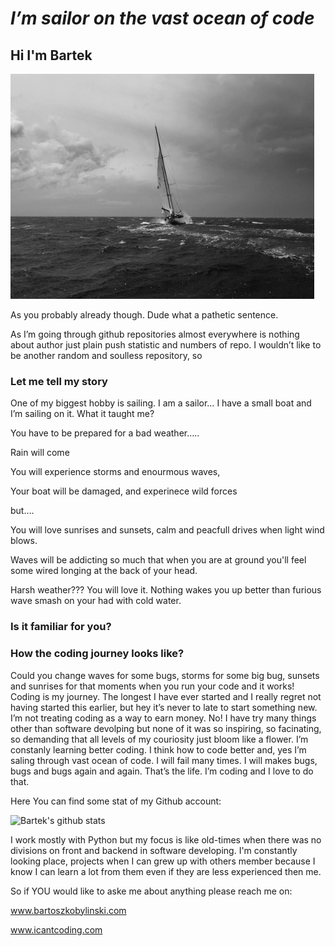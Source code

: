 # *I’m sailor on the vast ocean of code*

## Hi I'm Bartek

![sail](https://github.com/bartoszkobylinski/bartoszkobylinski/blob/main/storm_sail.jpg)

As you probably already though. Dude what a pathetic sentence.

As I’m going through github repositories almost everywhere is nothing about author just plain push statistic and numbers of repo. I wouldn’t like to be another random and soulless repository, so 

### Let me tell my story

One of my biggest hobby is sailing. I am a sailor… I have a small boat and I’m sailing on it. What it taught me?

You have to be prepared for a bad weather…..

Rain will come

You will experience storms and enourmous waves,

Your boat will be damaged, and experinece wild forces

but….

You will love sunrises and sunsets, calm and peacfull drives when light wind blows.

Waves will be addicting so much that when you are at ground you'll feel some wired longing at the back of your head. 

Harsh weather??? You will love it. Nothing wakes you up better than furious wave smash on your had with cold water.

### Is it familiar for you?

### How the coding journey looks like?

Could you change waves for some bugs, storms for some big bug, sunsets and sunrises for that moments when you run your code and it works!
Coding is my journey. The longest I have ever started and I really regret not having started this earlier, but hey it’s never to late to start something new. I’m not treating coding as a way to earn money. No! I have try many things other than software devolping but none of it was so inspiring, so facinating, so demanding that all levels of my couriosity just bloom like a flower. I’m constanly learning better coding. I think how to code better and, yes I’m saling through vast ocean of code. I will fail many times. I will makes bugs, bugs and bugs again and again. That’s the life. I’m coding and I love to do that.

Here You can find some stat of my Github account:


![Bartek's github stats](https://github-readme-stats.vercel.app/api?username=bartoszkobylinski&theme=solarized_dark)

I work mostly with Python but my focus is like old-times when there was no divisions on front and backend in software developing.
I'm constantly looking place, projects when I can grew up with others member because I know I can learn a lot from them even if they are less experienced then me.

So if YOU would like to aske me about anything please reach me on:

www.bartoszkobylinski.com

www.icantcoding.com

<!--
**bartoszkobylinski/bartoszkobylinski** is a ✨ _special_ ✨ repository because its `README.md` (this file) appears on your GitHub profile.

Here are some ideas to get you started:

- 🔭 I’m currently working on ...
- 🌱 I’m currently learning ...
- 👯 I’m looking to collaborate on ...
- 🤔 I’m looking for help with ...
- 💬 Ask me about ...
- 📫 How to reach me: ...
- 😄 Pronouns: ...
- ⚡ Fun fact: ...
-->
